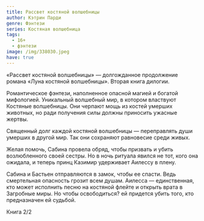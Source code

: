```yaml
---
title: Рассвет костяной волшебницы
author: Кэтрин Парди
genre: Фэнтези
series: Костяная волшебница
tags:
  - 16+
  - фэнтези
image: /img/338030.jpeg
have: true
---
```

«Рассвет костяной волшебницы» — долгожданное продолжение романа «Луна костяной волшебницы». Вторая книга дилогии.

Романтическое фэнтези, наполненное опасной магией и богатой мифологией. Уникальный волшебный мир, в котором властвуют Костяные волшебницы. Они черпают мощь из костей умерших животных, но ради получения силы должны приносить ужасные жертвы.

Священный долг каждой костяной волшебницы — переправлять души умерших в другой мир. Так они сохраняют равновесие среди живых.

Желая помочь, Сабина провела обряд, чтобы призвать и убить возлюбленного своей сестры. Но в ночь ритуала явился не тот, кого она ожидала, и теперь принц Казимир удерживает Аилессу в плену.

Сабина и Бастьен отправляются в замок, чтобы ее спасти. Ведь смертельная опасность грозит всем душам. Аилесса — единственная, кто может исполнить песню на костяной флейте и открыть врата в Загробные миры. Но чтобы освободиться? ей придется убить того, кто предназначен ей судьбой.

Книга 2/2
